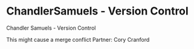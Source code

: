 # ChandlerSamuels - Version Control 
Chandler Samuels - Version Control

This might cause a merge conflict 
Partner: Cory Cranford
